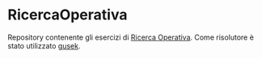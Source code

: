 # RicercaOperativa
Repository contenente gli esercizi di [Ricerca Operativa](https://homes.di.unimi.it/righini/Didattica/RicercaOperativa/Materiale/).
Come risolutore è stato utilizzato [gusek](https://mega.nz/file/90MnlLyK#XCro_TxT1AEAf_K6S6UT1z9pAVCkxnUBqeESmbUmToA).
